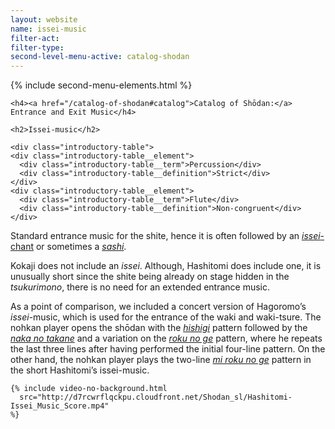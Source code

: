 ```yaml
---
layout: website
name: issei-music
filter-act:
filter-type:
second-level-menu-active: catalog-shodan
---
```


{% include second-menu-elements.html %}

<main class="page-content">
  <div class="text-container">

    <h4><a href="/catalog-of-shodan#catalog">Catalog of Shōdan:</a> Entrance and Exit Music</h4>

    <h2>Issei-music</h2>

    <div class="introductory-table">
    <div class="introductory-table__element">
      <div class="introductory-table__term">Percussion</div>
      <div class="introductory-table__definition">Strict</div>
    </div>
    <div class="introductory-table__element">
      <div class="introductory-table__term">Flute</div>
      <div class="introductory-table__definition">Non-congruent</div>
    </div>
  </div>

  <p>Standard entrance music for the shite, hence it is often followed by an <a href="/catalog-of-shodan/issei-chant"><em>issei</em>-chant</a> or sometimes a <a href="/catalog-of-shodan/sashi"><em>sashi</em></a>.
  </p>
  <p>Kokaji does not include an <em>issei</em>. Although, Hashitomi does include one, it is unusually short since the shite being already on stage hidden in the <em>tsukurimono</em>, there is no need for an extended entrance music.
</p>
  <p>As a point of comparison, we included a concert version of Hagoromo’s <em>issei</em>-music, which is used for the entrance of the waki and waki-tsure. The nohkan player opens the shōdan with the <a href="/music/nohkan/Hishigi"><em>hishigi</em></a> pattern followed by the <a href="/music/nohkan/Nakanotakane"><em>naka no takane</em></a> and a variation on the <a href="/music/nohkan/Rokunoge"><em>roku no ge</em></a> pattern, where he repeats the last three lines after having performed the initial four-line pattern.
  On the other hand, the nohkan player plays the two-line  <a href="/music/nohkan/Mirokunoge"><em>mi roku no ge</em></a> pattern in the short Hashitomi’s issei-music.
</p>
    </div>

    {% include video-no-background.html
      src="http://d7rcwrflqckpu.cloudfront.net/Shodan_sl/Hashitomi-Issei_Music_Score.mp4"
    %}

</main>
